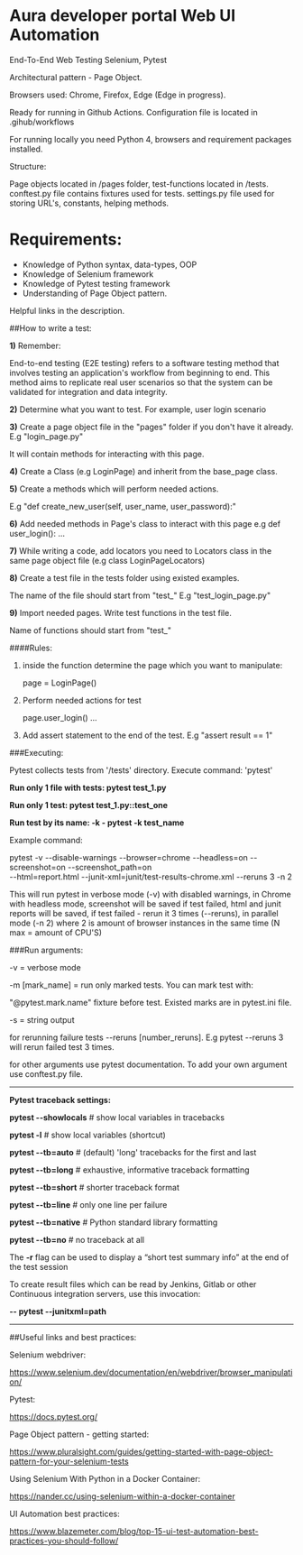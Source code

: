 

# Aura developer portal Web UI Automation

End-To-End Web Testing Selenium, Pytest

Architectural pattern - Page Object.

Browsers used: Chrome, Firefox, Edge (Edge in progress).

Ready for running in Github Actions. Configuration file is located in .gihub/workflows

For running locally you need  Python 4, browsers and requirement packages installed.

Structure:

Page objects located in /pages folder, test-functions located in /tests. 
conftest.py file contains fixtures used for tests.
settings.py file used for storing URL's, constants, helping methods.  

# Requirements: 

- Knowledge of Python syntax, data-types, OOP
- Knowledge of Selenium framework
- Knowledge of Pytest testing framework
- Understanding of Page Object pattern.

Helpful links in the description.

##How to write a test:


**1)** Remember:


End-to-end testing (E2E testing) refers to a software testing method that involves testing an application's workflow from beginning to end. This method aims to replicate real user scenarios so that the system can be validated for integration and data integrity.


**2)** Determine what you want to test. For example, user login scenario 


**3)** Create a page object file in the "pages" folder if you don't have it already. E.g "login_page.py"

   It will contain methods for interacting with this page.

**4)** Create a Class (e.g LoginPage) and inherit from the base_page class. 


**5)** Create a methods which will perform needed actions.

   E.g "def create_new_user(self, user_name, user_password):"

**6)** Add needed methods in Page's class to interact with this page
e.g def user_login():
        ...

**7)** While writing a code, add locators you need to Locators class in the same page object file (e.g class LoginPageLocators)

**8)** Create a test file in the tests folder using existed examples.

The name of the file should start from "test_" E.g "test_login_page.py"

**9)** Import needed pages. Write test functions in the test file. 

   Name of functions should start from "test_"

   ####Rules: 

1) inside the function determine the page which you want to manipulate:

    page = LoginPage()

2) Perform needed actions for test

    page.user_login()
    ...

4) Add assert statement to the end of the test. E.g "assert result == 1"


###Executing:


Pytest collects tests from '/tests' directory. Execute command: 'pytest'

**Run only 1 file with tests: pytest test_1.py**

**Run only 1 test: pytest test_1.py::test_one**

**Run test by its name: -k - pytest -k test_name**

Example command:

pytest -v --disable-warnings --browser=chrome --headless=on --screenshot=on --screenshot_path=on \
--html=report.html --junit-xml=junit/test-results-chrome.xml --reruns 3 -n 2

This will run pytest in verbose mode (-v) with disabled warnings, in Chrome with headless mode, 
screenshot will be saved if test failed, html and junit reports will be saved, if test failed - rerun it 3 times (--reruns),
in parallel mode (-n 2) where 2 is amount of browser instances in the same time (N max = amount of CPU'S)

###Run arguments:



-v = verbose mode

-m [mark_name] = run only marked tests. You can mark test with: 

"@pytest.mark.name" fixture before test. Existed marks are in pytest.ini file. 

-s = string output

for rerunning failure tests  --reruns [number_reruns]. E.g pytest --reruns 3 will rerun failed test 3 times.

for other arguments use pytest documentation. To add your own argument use conftest.py file.  

----------------------------------------------------------


**Pytest traceback settings:**


**pytest --showlocals** # show local variables in tracebacks


**pytest -l**           # show local variables (shortcut)


**pytest --tb=auto**    # (default) 'long' tracebacks for the first and last


**pytest --tb=long**    # exhaustive, informative traceback formatting


**pytest --tb=short**   # shorter traceback format


**pytest --tb=line**    # only one line per failure


**pytest --tb=native**  # Python standard library formatting


**pytest --tb=no**      # no traceback at all



The **-r** flag can be used to display a “short test summary info” at the end of the test session

To create result files which can be read by Jenkins, Gitlab or other Continuous integration servers, use this invocation:

**-- pytest --junitxml=path**

----------------------------------------------------------   

##Useful links and best practices:

Selenium webdriver:

https://www.selenium.dev/documentation/en/webdriver/browser_manipulation/


Pytest:

https://docs.pytest.org/


Page Object pattern - getting started:

https://www.pluralsight.com/guides/getting-started-with-page-object-pattern-for-your-selenium-tests


Using Selenium With Python in a Docker Container:

https://nander.cc/using-selenium-within-a-docker-container  


UI Automation best practices:

https://www.blazemeter.com/blog/top-15-ui-test-automation-best-practices-you-should-follow/

